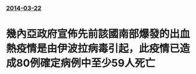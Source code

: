 ### [2014-03-22](/news/2014/03/22/index.md)

##### 
# 幾內亞政府宣佈先前該國南部爆發的出血熱疫情是由伊波拉病毒引起，此疫情已造成80例確定病例中至少59人死亡



